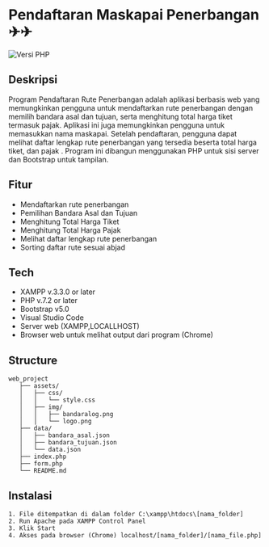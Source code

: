 # Pendaftaran Maskapai Penerbangan ✈✈

![Versi PHP](https://img.shields.io/badge/PHP-8.0.0%2B-blue)

## Deskripsi

Program Pendaftaran Rute Penerbangan adalah aplikasi berbasis web yang memungkinkan pengguna untuk mendaftarkan rute penerbangan dengan memilih bandara asal dan tujuan, serta menghitung total harga tiket termasuk pajak. Aplikasi ini juga memungkinkan pengguna untuk memasukkan nama maskapai. Setelah pendaftaran, pengguna dapat melihat daftar lengkap rute penerbangan yang tersedia beserta total harga tiket, dan pajak . Program ini dibangun menggunakan PHP untuk sisi server dan Bootstrap untuk tampilan.

## Fitur

- Mendaftarkan rute penerbangan
- Pemilihan Bandara Asal dan Tujuan
- Menghitung Total Harga Tiket
- Menghitung Total Harga Pajak
- Melihat daftar lengkap rute penerbangan
- Sorting daftar rute sesuai abjad

## Tech

- XAMPP v.3.3.0 or later
- PHP v.7.2 or later
- Bootstrap v5.0
- Visual Studio Code
- Server web (XAMPP,LOCALLHOST)
- Browser web untuk melihat output dari program (Chrome)

## Structure

```
web_project
   ├── assets/
   │   ├── css/
   │   │   └── style.css
   │   ├── img/
   │   │   ├── bandaralog.png
   │   │   └── logo.png
   ├── data/
   │   ├── bandara_asal.json
   │   ├── bandara_tujuan.json
   │   └── data.json
   ├── index.php
   ├── form.php
   └── README.md
```

## Instalasi

```
1. File ditempatkan di dalam folder C:\xampp\htdocs\[nama_folder]
2. Run Apache pada XAMPP Control Panel
3. Klik Start
4. Akses pada browser (Chrome) localhost/[nama_folder]/[nama_file.php]
```
